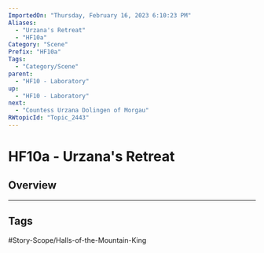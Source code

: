 ```yaml
---
ImportedOn: "Thursday, February 16, 2023 6:10:23 PM"
Aliases:
  - "Urzana's Retreat"
  - "HF10a"
Category: "Scene"
Prefix: "HF10a"
Tags:
  - "Category/Scene"
parent:
  - "HF10 - Laboratory"
up:
  - "HF10 - Laboratory"
next:
  - "Countess Urzana Dolingen of Morgau"
RWtopicId: "Topic_2443"
---
```

# HF10a - Urzana's Retreat
## Overview

---
## Tags
#Story-Scope/Halls-of-the-Mountain-King

